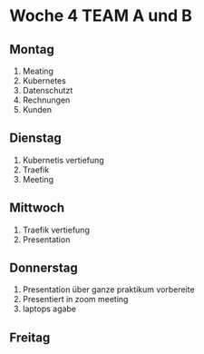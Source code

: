 # Woche 4 TEAM A und B

## Montag 
1. Meating
2. Kubernetes
3. Datenschutzt
4. Rechnungen
5. Kunden

## Dienstag
1. Kubernetis vertiefung 
2. Traefik
3. Meeting 

## Mittwoch
1. Traefik vertiefung
2. Presentation

## Donnerstag
1. Presentation über ganze praktikum vorbereite
2. Presentiert in zoom meeting 
3. laptops agabe

## Freitag 


